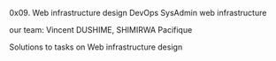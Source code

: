 0x09. Web infrastructure design
DevOps
SysAdmin
web infrastructure

our team: Vincent DUSHIME, SHIMIRWA Pacifique

Solutions to tasks on Web infrastructure design

